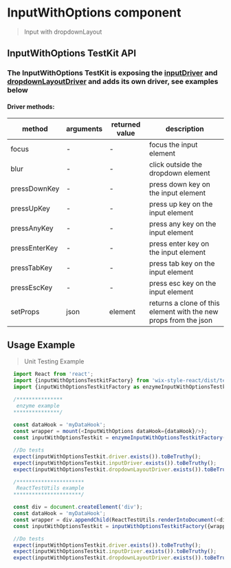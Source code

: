 # InputWithOptions component

> Input with dropdownLayout

## InputWithOptions TestKit API

### The InputWithOptions TestKit is exposing the [inputDriver](https://wix-wix-style-react.surge.sh/?selectedKind=Core&selectedStory=Input&full=0&down=0&left=1&panelRight=0) and [dropdownLayoutDriver](https://wix-wix-style-react.surge.sh/?selectedKind=Core&selectedStory=DropdownLayout&full=0&down=0&left=1&panelRight=0) and adds its own driver, see examples below
 
#### Driver methods:

| method | arguments | returned value | description |
|--------|-----------|----------------|-------------|
| focus | - | - | focus the input element |
| blur | - | - | click outside the dropdown element |
| pressDownKey | - | - | press down key on the input element |
| pressUpKey | - | - | press up key on the input element |
| pressAnyKey | - | - | press any key on the input element |
| pressEnterKey | - | - | press enter key on the input element |
| pressTabKey | - | - | press tab key on the input element |
| pressEscKey | - | - | press esc key on the input element |
| setProps | json | element | returns a clone of this element with the new props from the json | 

## Usage Example

> Unit Testing Example
```javascript
  import React from 'react';
  import {inputWithOptionsTestkitFactory} from 'wix-style-react/dist/testkit';
  import {inputWithOptionsTestkitFactory as enzymeInputWithOptionsTestkitFactory} from 'wix-style-react/dist/testkit/enzyme';

  /***************
   enzyme example
  ***************/
  
  const dataHook = 'myDataHook';
  const wrapper = mount(<InputWithOptions dataHook={dataHook}/>);
  const inputWithOptionsTestkit = enzymeInputWithOptionsTestkitFactory({wrapper, dataHook});

  //Do tests
  expect(inputWithOptionsTestkit.driver.exists()).toBeTruthy();
  expect(inputWithOptionsTestkit.inputDriver.exists()).toBeTruthy();
  expect(inputWithOptionsTestkit.dropdownLayoutDriver.exists()).toBeTruthy();

  /**********************
   ReactTestUtils example
  **********************/

  const div = document.createElement('div');
  const dataHook = 'myDataHook';
  const wrapper = div.appendChild(ReactTestUtils.renderIntoDocument(<div><InputWithOptions dataHook={dataHook}/></div>));
  const inputWithOptionsTestkit = inputWithOptionsTestkitFactory({wrapper, dataHook});

  //Do tests
  expect(inputWithOptionsTestkit.driver.exists()).toBeTruthy();
  expect(inputWithOptionsTestkit.inputDriver.exists()).toBeTruthy();
  expect(inputWithOptionsTestkit.dropdownLayoutDriver.exists()).toBeTruthy();
```
